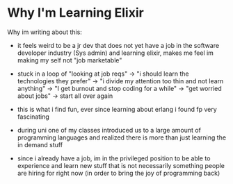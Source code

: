 # Why I'm Learning Elixir

Why im writing about this:

- it feels weird to be a jr dev that does not yet have a job in the software
  developer industry (Sys admin) and learning elixir, makes me feel im making my
  self not "job marketable"

- stuck in a loop of "looking at job reqs" -> "i should learn the technologies
  they prefer" -> "i divide my attention too thin and not learn anything" -> 
  "I get burnout and stop coding for a while" -> "get worried about jobs" -> 
  start all over again

- this is what i find fun, ever since learning about erlang i found fp very
  fascinating

- during uni one of my classes introduced us to a large amount of programming
  languages and realized there is more than just learning the in demand stuff

- since i already have a job, im in the privileged position to be able to
  experience and learn new stuff that is not necessarily something people are
  hiring for right now (in order to bring the joy of programming back)
